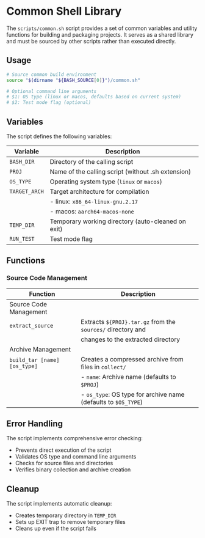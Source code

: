 # Common Shell Library

The `scripts/common.sh` script provides a set of common variables and utility functions for building
and packaging projects. It serves as a shared library and must be sourced by other scripts rather
than executed directly.

## Usage

```bash
# Source common build environment
source "$(dirname "${BASH_SOURCE[0]}")/common.sh"

# Optional command line arguments
# $1: OS type (linux or macos, defaults based on current system)
# $2: Test mode flag (optional)
```

## Variables

The script defines the following variables:

| Variable      | Description                                        |
|---------------|----------------------------------------------------|
| `BASH_DIR`    | Directory of the calling script                    |
| `PROJ`        | Name of the calling script (without .sh extension) |
| `OS_TYPE`     | Operating system type (`linux` or `macos`)         |
| `TARGET_ARCH` | Target architecture for compilation                |
|               | - linux: `x86_64-linux-gnu.2.17`                   |
|               | - macos: `aarch64-macos-none`                      |
| `TEMP_DIR`    | Temporary working directory (auto-cleaned on exit) |
| `RUN_TEST`    | Test mode flag                                     |

## Functions

### Source Code Management

| Function                      | Description                                                    |
|-------------------------------|----------------------------------------------------------------|
| Source Code Management        |                                                                |
| `extract_source`              | Extracts `${PROJ}.tar.gz` from the `sources/` directory and    |
|                               | changes to the extracted directory                             |
| Archive Management            |                                                                |
| `build_tar [name] [os_type]`  | Creates a compressed archive from files in `collect/`          |
|                               | - `name`: Archive name (defaults to `$PROJ`)                   |
|                               | - `os_type`: OS type for archive name (defaults to `$OS_TYPE`) |

## Error Handling

The script implements comprehensive error checking:

- Prevents direct execution of the script
- Validates OS type and command line arguments
- Checks for source files and directories
- Verifies binary collection and archive creation

## Cleanup

The script implements automatic cleanup:

- Creates temporary directory in `TEMP_DIR`
- Sets up EXIT trap to remove temporary files
- Cleans up even if the script fails
